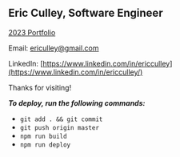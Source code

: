 ## Eric Culley, Software Engineer

[2023 Portfolio](https://ericulley.github.io/portfolio/) 

Email: ericulley@gmail.com

LinkedIn: [https://www.linkedin.com/in/ericculley](https://www.linkedin.com/in/ericculley/)

Thanks for visiting!


***To deploy, run the following commands:***

* `git add . && git commit`
* `git push origin master`
* `npm run build`
* `npm run deploy`
